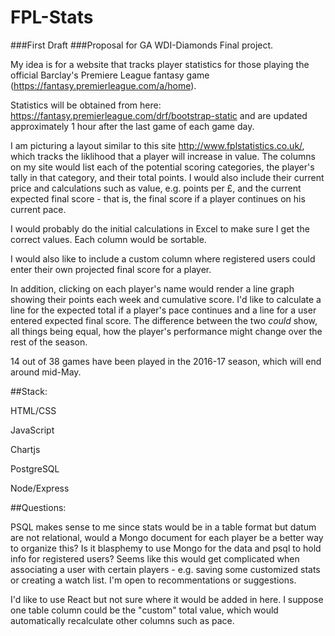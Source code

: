 # FPL-Stats

###First Draft 
###Proposal for GA WDI-Diamonds Final project. 

My idea is for a website that tracks player statistics for those playing the official Barclay's Premiere League fantasy game (https://fantasy.premierleague.com/a/home). 

Statistics will be obtained from here: https://fantasy.premierleague.com/drf/bootstrap-static and are updated approximately 1 hour after the last game of each game day. 

I am picturing a layout similar to this site http://www.fplstatistics.co.uk/, which tracks the liklihood that a player will increase in value. The columns on my site would list each of the potential scoring categories, the player's tally in that category, and their total points. I would also include their current price and calculations such as value, e.g. points per £, and the current expected final score - that is, the final score if a player continues on his current pace. 

I would probably do the initial calculations in Excel to make sure I get the correct values. Each column would be sortable.

I would also like to include a custom column where registered users could enter their own projected final score for a player. 

In addition, clicking on each player's name would render a line graph showing their points each week and cumulative score. I'd like to calculate a line for the expected total if a player's pace continues and a line for a user entered expected final score. The difference between the two *could* show, all things being equal,  how the player's performance might change over the rest of the season. 

14 out of 38 games have been played in the 2016-17 season, which will end around mid-May. 

##Stack: 

HTML/CSS 

JavaScript 

Chartjs 

PostgreSQL 

Node/Express


##Questions:

PSQL makes sense to me since stats would be in a table format but datum are not relational, would a Mongo document for each player be a better way to organize this? Is it blasphemy to use Mongo for the data and psql to hold info for registered users? Seems like this would get complicated when associating a user with certain players - e.g. saving some customized stats or creating a watch list. I'm open to recommentations or suggestions. 

I'd like to use React but not sure where it would be added in here. I suppose one table column could be the "custom" total value, which would automatically recalculate other columns such as pace. 

